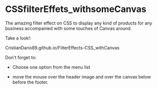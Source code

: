 # CSSfilterEffets_withsomeCanvas
The amazing filter effect on CSS to display any kind of products for any business accompanied with some touches of Canvas around.

Take a look!:

CristianDario89.github.io/FilterEffects-CSS_withCanvas

Don't forget to:
- Choose one option from the menu list

- move the mouse over the header image and over the canvas below before the footer.
